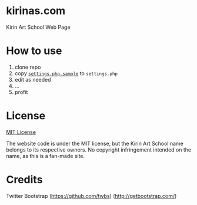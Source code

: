 kirinas.com
===========

Kirin Art School Web Page

How to use
==========

1. clone repo
2. copy [`settings.php.sample`](https://github.com/KirinAS/kirinas.com/blob/master/settings.php.sample) to `settings.php`
3. edit as needed
4. ...
5. profit

License
=======

[MIT License](https://github.com/KirinAS/kirinas.com/blob/master/LICENSE)

The website code is under the MIT license, but the Kirin Art School name belongs to its respective owners. No copyright infringement intended on the name, as this is a fan-made site.

Credits
=======

Twitter Bootstrap (https://github.com/twbs) (http://getbootstrap.com/)
